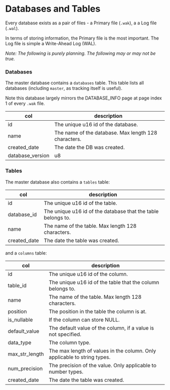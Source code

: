 # Databases and Tables

Every database exists as a pair of files - a Primary file (`.wak`), a a Log file (`.wal`).

In terms of storing information, the Primary file is the most important. The Log file is simple a Write-Ahead Log (WAL).

_Note: The following is purely planning. The following may or may not be true._

### Databases

The master database contains a `databases` table. This table lists all databases (including `master`, as tracking itself is useful).

Note this database largely mirrors the DATABASE_INFO page at page index 1 of every `.wak` file.

| col              | description                                          |
| ---------------- | ---------------------------------------------------- |
| id               | The unique u16 id of the database.                   |
| name             | The name of the database. Max length 128 characters. |
| created_date     | The date the DB was created.                         |
| database_version | u8                                                   |

### Tables

The master database also contains a `tables` table:

| col          | description                                                  |
| ------------ | ------------------------------------------------------------ |
| id           | The unique u16 id of the table.                              |
| database_id  | The unique u16 id of the database that the table belongs to. |
| name         | The name of the table. Max length 128 characters.            |
| created_date | The date the table was created.                              |

and a `columns` table:

| col            | description                                                              |
| -------------- | ------------------------------------------------------------------------ |
| id             | The unique u16 id of the column.                                         |
| table_id       | The unique u16 id of the table that the column belongs to.               |
| name           | The name of the table. Max length 128 characters.                        |
| position       | The position in the table the column is at.                              |
| is_nullable    | If the column can store NULL.                                            |
| default_value  | The default value of the column, if a value is not specified.            |
| data_type      | The column type.                                                         |
| max_str_length | The max length of values in the column. Only applicable to string types. |
| num_precision  | The precision of the value. Only applicable to number types.             |
| created_date   | The date the table was created.                                          |

